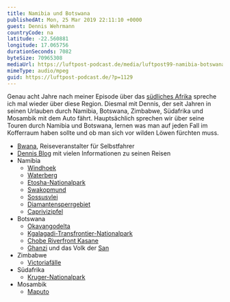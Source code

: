 ```yaml
---
title: Namibia und Botswana
publishedAt: Mon, 25 Mar 2019 22:11:10 +0000
guest: Dennis Wehrmann
countryCode: na
latitude: -22.560881
longitude: 17.065756
durationSeconds: 7082
byteSize: 70965308
mediaUrl: https://luftpost-podcast.de/media/luftpost99-namibia-botswana.mp3
mimeType: audio/mpeg
guid: https://luftpost-podcast.de/?p=1129
---
```


Genau acht Jahre nach meiner Episode über das [südliches Afrika](/suedliches-afrika/) spreche ich mal wieder über diese Region. Diesmal mit Dennis, der seit Jahren in seinen Urlauben durch Namibia, Botswana, Zimbabwe, Südafrika und Mosambik mit dem Auto fährt. Hauptsächlich sprechen wir über seine Touren durch Namibia und Botswana, lernen was man auf jeden Fall im Kofferraum haben sollte und ob man sich vor wilden Löwen fürchten muss.

* [Bwana](https://www.bwana.de/), Reiseveranstalter für Selbstfahrer
* [Dennis Blog](http://www.awesomewild.de/) mit vielen Informationen zu seinen Reisen
* Namibia  
   * [Windhoek](https://de.wikipedia.org/wiki/Windhoek)  
   * [Waterberg](https://de.wikipedia.org/wiki/Waterberg)  
   * [Etosha-Nationalpark](https://de.wikipedia.org/wiki/Etosha-Nationalpark)  
   * [Swakopmund](https://de.wikipedia.org/wiki/Swakopmund)  
   * [Sossusvlei](https://de.wikipedia.org/wiki/Sossusvlei)  
   * [Diamantensperrgebiet](https://de.wikipedia.org/wiki/Tsau-%C7%81Khaeb-%28Sperrgebiet%29-Nationalpark%29)  
   * [Caprivizipfel](https://de.wikipedia.org/wiki/Caprivizipfel)
* Botswana  
   * [Okavangodelta](https://de.wikipedia.org/wiki/Okavangodelta)  
   * [Kgalagadi-Transfrontier-Nationalpark](https://de.wikipedia.org/wiki/Kgalagadi-Transfrontier-Nationalpark)  
   * [Chobe Riverfront Kasane](https://www.bwana.de/botswana/botswana-info/chobe-nationalpark/chobe-riverfront.html)  
   * [Ghanzi](https://de.wikipedia.org/wiki/Ghanzi) und das Volk der [San](https://de.wikipedia.org/wiki/San%5F%28Volk%29)
* Zimbabwe  
   * [Victoriafälle](https://de.wikipedia.org/wiki/Victoriaf%C3%A4lle)
* Südafrika  
   * [Kruger-Nationalpark](https://de.wikipedia.org/wiki/Kruger-Nationalpark)
* Mosambik  
   * [Maputo](https://de.wikipedia.org/wiki/Maputo)
